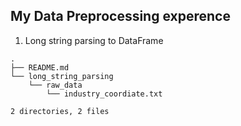 ## My Data Preprocessing experence

1. Long string parsing to DataFrame

```
.
├── README.md
└── long_string_parsing
    └── raw_data
        └── industry_coordiate.txt

2 directories, 2 files

```
